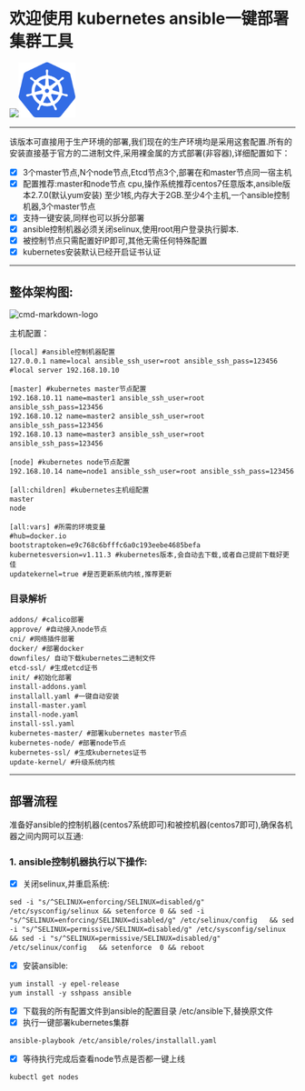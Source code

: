 # 欢迎使用 kubernetes ansible一键部署集群工具

<img src="https://avatars1.githubusercontent.com/u/1507452?s=200&v=4" width="100"><img src="https://github.com/kubernetes/kubernetes/raw/master/logo/logo.png" width="100">

------

  该版本可直接用于生产环境的部署,我们现在的生产环境均是采用这套配置.所有的安装直接基于官方的二进制文件,采用裸金属的方式部署(非容器),详细配置如下：

- [x] 3个master节点,N个node节点,Etcd节点3个,部署在和master节点同一宿主机
- [x] 配置推荐:master和node节点 cpu,操作系统推荐centos7任意版本,ansible版本2.7.0(默认yum安装) 至少1核,内存大于2GB.至少4个主机,一个ansible控制机器,3个master节点
- [x] 支持一键安装,同样也可以拆分部署
- [x] ansible控制机器必须关闭selinux,使用root用户登录执行脚本.
- [x] 被控制节点只需配置好IP即可,其他无需任何特殊配置
- [x] kubernetes安装默认已经开启证书认证

---
## 整体架构图:
![cmd-markdown-logo](https://github.com/feiyu563/ansible-kubernetes/blob/master/images/jgt.png)

主机配置：
```
[local] #ansible控制机器配置
127.0.0.1 name=local ansible_ssh_user=root ansible_ssh_pass=123456 
#local server 192.168.10.10

[master] #kubernetes master节点配置
192.168.10.11 name=master1 ansible_ssh_user=root ansible_ssh_pass=123456
192.168.10.12 name=master2 ansible_ssh_user=root ansible_ssh_pass=123456
192.168.10.13 name=master3 ansible_ssh_user=root ansible_ssh_pass=123456

[node] #kubernetes node节点配置
192.168.10.14 name=node1 ansible_ssh_user=root ansible_ssh_pass=123456

[all:children] #kubernetes主机组配置
master
node

[all:vars] #所需的环境变量
#hub=docker.io
bootstraptoken=e9c768c6bfffc6a0c193eebe4685befa
kubernetesversion=v1.11.3 #kubernetes版本,会自动去下载,或者自己提前下载好更佳
updatekernel=true #是否更新系统内核,推荐更新
```
### 目录解析

```
addons/ #calico部署
approve/ #自动接入node节点
cni/ #网络插件部署
docker/ #部署docker
downfiles/ 自动下载kubernetes二进制文件
etcd-ssl/ #生成etcd证书
init/ #初始化部署
install-addons.yaml
installall.yaml #一键自动安装
install-master.yaml
install-node.yaml
install-ssl.yaml
kubernetes-master/ #部署kubernetes master节点
kubernetes-node/ #部署node节点
kubernetes-ssl/ #生成kubernetes证书
update-kernel/ #升级系统内核

```

------

## 部署流程

准备好ansible的控制机器(centos7系统即可)和被控机器(centos7即可),确保各机器之间内网可以互通:

### 1. ansible控制机器执行以下操作:

- [x] 关闭selinux,并重启系统:
```
sed -i "s/^SELINUX=enforcing/SELINUX=disabled/g" /etc/sysconfig/selinux && setenforce 0 && sed -i "s/^SELINUX=enforcing/SELINUX=disabled/g" /etc/selinux/config   && sed -i "s/^SELINUX=permissive/SELINUX=disabled/g" /etc/sysconfig/selinux  && sed -i "s/^SELINUX=permissive/SELINUX=disabled/g" /etc/selinux/config   && setenforce  0 && reboot
```
- [x] 安装ansible:
```
yum install -y epel-release
yum install -y sshpass ansible
```
- [x] 下载我的所有配置文件到ansible的配置目录 /etc/ansible下,替换原文件
- [x] 执行一键部署kubernetes集群
```
ansible-playbook /etc/ansible/roles/installall.yaml
```
- [x] 等待执行完成后查看node节点是否都一键上线
```
kubectl get nodes
```
